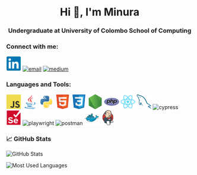 <h1 align="center">Hi 👋, I'm Minura</h1>
<h3 align="center">Undergraduate at University of Colombo School of Computing</h3>

### Connect with me:
<p>
<a href="https://www.linkedin.com/in/minura-jayasiriwardena-89aa97244"><img src="https://raw.githubusercontent.com/devicons/devicon/master/icons/linkedin/linkedin-original.svg" alt="linkedin" width="40" height="40"/></a>
<a href="mailto:minurajay2000@gmail.com"><img src="https://img.icons8.com/color/48/000000/gmail-new.png" alt="email" width="40" height="40"/></a>
<a href="https://medium.com/@minurajay2000"><img src="https://raw.githubusercontent.com/rahuldkjain/github-profile-readme-generator/master/src/images/icons/Social/medium.svg" alt="medium" width="40" height="40"/></a>
</p>

### Languages and Tools:
<p>
<img src="https://raw.githubusercontent.com/devicons/devicon/master/icons/javascript/javascript-original.svg" alt="javascript" width="40" height="40"/>
<img src="https://raw.githubusercontent.com/devicons/devicon/master/icons/java/java-original.svg" alt="java" width="40" height="40"/>
<img src="https://raw.githubusercontent.com/devicons/devicon/master/icons/python/python-original.svg" alt="python" width="40" height="40"/>
<img src="https://raw.githubusercontent.com/devicons/devicon/master/icons/html5/html5-original.svg" alt="html5" width="40" height="40"/>
<img src="https://raw.githubusercontent.com/devicons/devicon/master/icons/css3/css3-original.svg" alt="css3" width="40" height="40"/>
<img src="https://raw.githubusercontent.com/devicons/devicon/master/icons/nodejs/nodejs-original.svg" alt="nodejs" width="40" height="40"/>
<img src="https://raw.githubusercontent.com/devicons/devicon/master/icons/php/php-original.svg" alt="php" width="40" height="40"/>
<img src="https://raw.githubusercontent.com/devicons/devicon/master/icons/react/react-original.svg" alt="react" width="40" height="40"/>
<img src="https://raw.githubusercontent.com/devicons/devicon/master/icons/mysql/mysql-original.svg" alt="mysql" width="40" height="40"/>
<img src="https://raw.githubusercontent.com/cypress-io/cypress-icons/master/src/logo/cypress-io-logo.svg" alt="cypress" width="40" height="40"/>
<img src="https://raw.githubusercontent.com/devicons/devicon/master/icons/selenium/selenium-original.svg" alt="selenium" width="40" height="40"/>
<img src="https://playwright.dev/img/playwright-logo.svg" alt="playwright" width="40" height="40"/>
<img src="https://www.vectorlogo.zone/logos/getpostman/getpostman-icon.svg" alt="postman" width="40" height="40"/>
<img src="https://raw.githubusercontent.com/devicons/devicon/master/icons/docker/docker-original.svg" alt="docker" width="40" height="40"/>
<img src="https://raw.githubusercontent.com/devicons/devicon/master/icons/jenkins/jenkins-original.svg" alt="jenkins" width="40" height="40"/>
</p>

### 📈 GitHub Stats
<p align="left">
  <img src="https://github-readme-stats.vercel.app/api?username=Minurajay&show_icons=true&theme=radical" alt="GitHub Stats" />
</p>
<p align="left">
  <img src="https://github-readme-stats.vercel.app/api/top-langs/?username=Minurajay&layout=compact&theme=radical" alt="Most Used Languages" />
</p>
